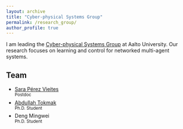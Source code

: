 ```yaml
---
layout: archive
title: "Cyber-physical Systems Group"
permalink: /research_group/
author_profile: true
---
```


I am leading the [Cyber-physical Systems Group](https://www.aalto.fi/en/department-of-electrical-engineering-and-automation/cyber-physical-systems) at Aalto University.
Our research focuses on learning and control for networked multi-agent systems.

## Team

* [Sara Pérez Vieites](https://sarapv.github.io/)  
<sup>Postdoc</sup>
* [Abdullah Tokmak](https://research.aalto.fi/en/persons/abdullah-tokmak)  
<sup>Ph.D. Student</sup>
* Deng Mingwei  
<sup>Ph.D. Student</sup>
